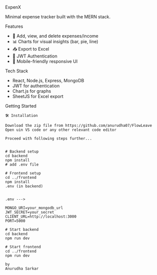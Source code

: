  ExpenX

Minimal expense tracker built with the MERN stack.

 Features

- 🧾 Add, view, and delete expenses/income  
- 📊 Charts for visual insights (bar, pie, line)  
- 📥 Export to Excel  
- 🔐 JWT Authentication  
- 📱 Mobile-friendly responsive UI  

 Tech Stack

- React, Node.js, Express, MongoDB  
- JWT for authentication  
- Chart.js for graphs  
- SheetJS for Excel export  

 Getting Started

```
🛠️ Installation

Download the zip file from https://github.com/anurudha07/FlowLeave
Open uin VS code or any other relevant code editor

Proceed with following steps further...


# Backend setup
cd backend
npm install
# add .env file 

# Frontend setup
cd ../frontend
npm install
.env (in backend)


.env --->

MONGO_URI=your_mongodb_url
JWT_SECRET=your_secret
CLIENT_URL=http://localhost:3000
PORT=5000

# Start backend
cd backend
npm run dev

# Start frontend
cd ../frontend
npm run dev

by 
Anurudha Sarkar


